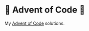 :christmas_tree: Advent of Code :christmas_tree:
===
My [Advent of Code](https://adventofcode.com/) solutions. 

